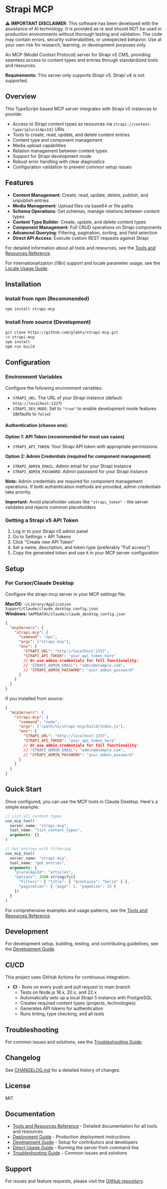 # Strapi MCP

⚠️ **IMPORTANT DISCLAIMER**: This software has been developed with the assistance of AI technology. It is provided as-is and should NOT be used in production environments without thorough testing and validation. The code may contain errors, security vulnerabilities, or unexpected behavior. Use at your own risk for research, learning, or development purposes only.

An MCP (Model Context Protocol) server for Strapi v5 CMS, providing seamless access to content types and entries through standardized tools and resources.

**Requirements**: This server only supports Strapi v5. Strapi v4 is not supported.

## Overview

This TypeScript-based MCP server integrates with Strapi v5 instances to provide:

- Access to Strapi content types as resources via `strapi://content-type/{pluralApiId}` URIs
- Tools to create, read, update, and delete content entries
- Content type and component management
- Media upload capabilities
- Relation management between content types
- Support for Strapi development mode
- Robust error handling with clear diagnostics
- Configuration validation to prevent common setup issues

## Features

- **Content Management**: Create, read, update, delete, publish, and unpublish entries
- **Media Management**: Upload files via base64 or file paths
- **Schema Operations**: Get schemas, manage relations between content types
- **Content Type Builder**: Create, update, and delete content types
- **Component Management**: Full CRUD operations on Strapi components
- **Advanced Querying**: Filtering, pagination, sorting, and field selection
- **Direct API Access**: Execute custom REST requests against Strapi

For detailed information about all tools and resources, see the [Tools and Resources Reference](./docs/TOOLS.md).

For internationalization (i18n) support and locale parameter usage, see the [Locale Usage Guide](./docs/locale-usage.md).

## Installation

### Install from npm (Recommended)
```bash
npm install strapi-mcp
```

### Install from source (Development)
```bash
git clone https://github.com/glebtv/strapi-mcp.git
cd strapi-mcp
npm install
npm run build
```

## Configuration

### Environment Variables

Configure the following environment variables:

- `STRAPI_URL`: The URL of your Strapi instance (default: `http://localhost:1337`)
- `STRAPI_DEV_MODE`: Set to `"true"` to enable development mode features (defaults to `false`)

#### Authentication (choose one):

**Option 1: API Token (recommended for most use cases)**
- `STRAPI_API_TOKEN`: Your Strapi API token with appropriate permissions

**Option 2: Admin Credentials (required for component management)**
- `STRAPI_ADMIN_EMAIL`: Admin email for your Strapi instance
- `STRAPI_ADMIN_PASSWORD`: Admin password for your Strapi instance

**Note:** Admin credentials are required for component management operations. If both authentication methods are provided, admin credentials take priority.

**Important:** Avoid placeholder values like `"strapi_token"` - the server validates and rejects common placeholders

### Getting a Strapi v5 API Token

1. Log in to your Strapi v5 admin panel
2. Go to Settings > API Tokens
3. Click "Create new API Token"
4. Set a name, description, and token type (preferably "Full access")
5. Copy the generated token and use it in your MCP server configuration

## Setup

### For Cursor/Claude Desktop

Configure the strapi-mcp server in your MCP settings file:

**MacOS:** `~/Library/Application Support/Claude/claude_desktop_config.json`  
**Windows:** `%APPDATA%/Claude/claude_desktop_config.json`

```json
{
  "mcpServers": {
    "strapi-mcp": {
      "command": "npx",
      "args": ["strapi-mcp"],
      "env": {
        "STRAPI_URL": "http://localhost:1337",
        "STRAPI_API_TOKEN": "your_api_token_here"
        // Or use admin credentials for full functionality:
        // "STRAPI_ADMIN_EMAIL": "admin@example.com",
        // "STRAPI_ADMIN_PASSWORD": "your_admin_password"
      }
    }
  }
}
```

If you installed from source:
```json
{
  "mcpServers": {
    "strapi-mcp": {
      "command": "node",
      "args": ["/path/to/strapi-mcp/build/index.js"],
      "env": {
        "STRAPI_URL": "http://localhost:1337",
        "STRAPI_API_TOKEN": "your_api_token_here"
        // Or use admin credentials for full functionality:
        // "STRAPI_ADMIN_EMAIL": "admin@example.com",
        // "STRAPI_ADMIN_PASSWORD": "your_admin_password"
      }
    }
  }
}
```


## Quick Start

Once configured, you can use the MCP tools in Claude Desktop. Here's a simple example:

```javascript
// List all content types
use_mcp_tool(
  server_name: "strapi-mcp",
  tool_name: "list_content_types",
  arguments: {}
)

// Get entries with filtering
use_mcp_tool(
  server_name: "strapi-mcp",
  tool_name: "get_entries",
  arguments: {
    "pluralApiId": "articles",
    "options": JSON.stringify({
      "filters": { "title": { "$contains": "hello" } },
      "pagination": { "page": 1, "pageSize": 10 }
    })
  }
)
```

For comprehensive examples and usage patterns, see the [Tools and Resources Reference](./docs/TOOLS.md).

## Development

For development setup, building, testing, and contributing guidelines, see the [Development Guide](./docs/DEVELOPMENT.md).

## CI/CD

This project uses GitHub Actions for continuous integration:

- **CI** - Runs on every push and pull request to main branch
  - Tests on Node.js 18.x, 20.x, and 22.x
  - Automatically sets up a local Strapi 5 instance with PostgreSQL
  - Creates required content types (projects, technologies)
  - Generates API tokens for authentication
  - Runs linting, type checking, and all tests

## Troubleshooting

For common issues and solutions, see the [Troubleshooting Guide](./docs/TROUBLESHOOTING.md).

## Changelog

See [CHANGELOG.md](./CHANGELOG.md) for a detailed history of changes.

## License

MIT

## Documentation

- [Tools and Resources Reference](./docs/TOOLS.md) - Detailed documentation for all tools and resources
- [Deployment Guide](./docs/DEPLOYMENT.md) - Production deployment instructions
- [Development Guide](./docs/DEVELOPMENT.md) - Setup for contributors and developers
- [Direct Usage Guide](./docs/DIRECT_USAGE.md) - Running the server from command line
- [Troubleshooting Guide](./docs/TROUBLESHOOTING.md) - Common issues and solutions

## Support

For issues and feature requests, please visit the [GitHub repository](https://github.com/glebtv/strapi-mcp).